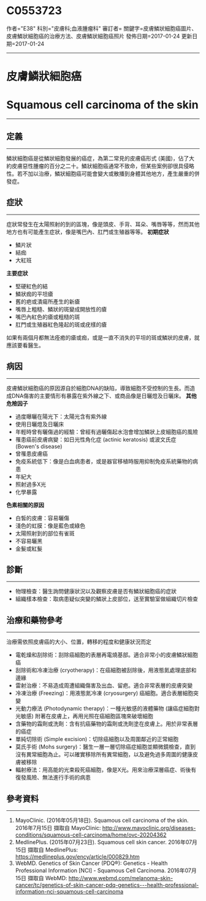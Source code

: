 # C0553723
作者="E38"
科別="皮膚科;血液腫瘤科"
審訂者=
關鍵字=皮膚鱗狀細胞癌圖片、皮膚鱗狀細胞癌的治療方法、皮膚鱗狀細胞癌照片
發佈日期=2017-01-24
更新日期=2017-01-24

----------
# 皮膚鱗狀細胞癌
# Squamous cell carcinoma of the skin
----------
## 定義
----------

鱗狀細胞癌是從鱗狀細胞發展的癌症，為第二常見的皮膚癌形式 (美國)，佔了大約皮膚惡性腫瘤的百分之二十。鱗狀細胞癌通常不致命，但某些案例卻很具侵略性。若不加以治療，鱗狀細胞癌可能會變大或散播到身體其他地方，產生嚴重的併發症。

## 症狀
----------

症狀常發生在太陽照射的到的區塊，像是頭皮、手背、耳朵、嘴唇等等，然而其他地方也有可能產生症狀，像是嘴巴內、肛門或生殖器等等。
**初期症狀**

- 鱗片狀
- 結痂
- 大紅班

**主要症狀**

- 堅硬紅色的結
- 鱗狀痂的平坦瘡
- 舊的疤或潰瘍所產生的新瘡
- 嘴唇上粗糙、鱗狀的斑變成開放性的瘡
- 嘴巴內紅色的瘡或粗糙的斑
- 肛門或生殖器紅色隆起的斑或疣樣的瘡

如果有兩個月都無法痊癒的瘡或痂，或是一直不消失的平坦的斑或鱗狀的皮膚，就應該要看醫生。

## 病因
----------

皮膚鱗狀細胞癌的原因源自於細胞DNA的缺陷，導致細胞不受控制的生長。而造成DNA傷害的主要情形有暴露在紫外線之下、或商品像是日曬燈及日曬床。
**其他危險因子**

- 過度曝曬在陽光下：太陽光含有紫外線
- 使用日曬燈及日曬床
- 年輕時曾有曬傷過的經驗：曾經有過曬傷起水泡會增加鱗狀上皮細胞癌的風險
- 罹患癌前皮膚病變：如日光性角化症 (actinic keratosis) 或波文氏症 (Bowen's disease)
- 曾罹患皮膚癌
- 免疫系統低下：像是白血病患者，或是器官移植時服用抑制免疫系統藥物的病患
- 年紀大
- 照射過多X光
- 化學暴露

**色素相關的原因**

- 白皙的皮膚：容易曬傷
- 淺色的虹膜：像是藍色或綠色
- 太陽照射到的部位有雀斑
- 不容易曬黑
- 金髮或紅髮
## 診斷
----------
- 物理檢查：醫生詢問健康狀況以及觀察皮膚是否有鱗狀細胞癌的症狀
- 組織樣本檢查：取病患疑似突變的鱗狀上皮部位，送至實驗室做組織切片檢查
## 治療和藥物參考
----------

治療需依照皮膚癌的大小、位置，轉移的程度和健康狀況而定

- 電乾燥和刮除術：刮除癌細胞的表層再電燒基部。適合非常小的皮膚鱗狀細胞癌
- 刮除術和冷凍治療 (cryotherapy)：在癌細胞被刮除後，用液態氮處理底部和邊緣
- 雷射治療：不易造成周遭組織傷害及出血、留疤。適合非常表層的皮膚突變
- 冷凍治療 (Freezing)：用液態氮冷凍 (cryosurgery) 癌細胞。適合表層細胞突變
- 光動力療法 (Photodynamic therapy)：一種光敏感的液體藥物 (讓癌症細胞對光敏感) 附著在皮膚上，再用光照在癌細胞區塊來破壞細胞
- 含藥物的霜劑或洗劑：含有抗癌藥物的霜劑或洗劑塗在皮膚上。用於非常表層的癌症
- 單純切除術 (Simple excision)：切除癌細胞以及周圍鄰近的正常細胞
- 莫氏手術 (Mohs surgery)：醫生一層一層切除癌症細胞並顯微鏡檢查，直到沒有異常細胞為止。可以確實移除所有異常細胞，以及避免過多周圍的健康皮膚被移除
- 輻射療法：用高能的光束殺死癌細胞，像是X光。用來治療深層癌症、術後有復發風險、無法進行手術的病患
## 參考資料
----------
1. MayoClinic. (2016年05月18日). Squamous cell carcinoma of the skin. 2016年7月15日 擷取自 MayoClinic: http://www.mayoclinic.org/diseases-conditions/squamous-cell-carcinoma/home/ovc-20204362
2. MedlinePlus. (2015年07月23日). Squamous cell skin cancer. 2016年07月15日 擷取自 MedlinePlus: https://medlineplus.gov/ency/article/000829.htm
3. WebMD. Genetics of Skin Cancer (PDQ®): Genetics - Health Professional Information [NCI] - Squamous Cell Carcinoma. 2016年07月15日 擷取自 WebMD: http://www.webmd.com/melanoma-skin-cancer/tc/genetics-of-skin-cancer-pdq-genetics---health-professional-information-nci-squamous-cell-carcinoma

